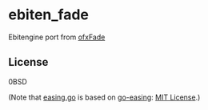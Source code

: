 # ebiten_fade

Ebitengine port from [ofxFade](github.com/funatsufumiya/ofxFade)


## License

0BSD

(Note that [easing.go](./fade/easing/easing.go) is based on [go-easing](https://github.com/creasty/go-easing): [MIT License](https://github.com/creasty/go-easing/LICENSE.txt).)
